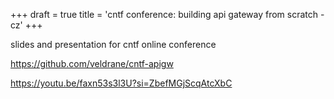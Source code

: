 +++
draft = true
title = 'cntf conference: building api gateway from scratch - cz'
+++

slides and presentation for cntf online conference

https://github.com/veldrane/cntf-apigw

https://youtu.be/faxn53s3l3U?si=ZbefMGjScqAtcXbC

